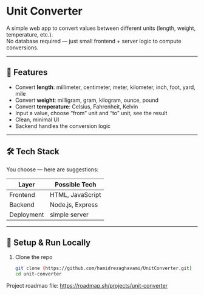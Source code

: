 # Unit Converter

A simple web app to convert values between different units (length, weight, temperature, etc.).  
No database required — just small frontend + server logic to compute conversions.

---

## 🚀 Features

- Convert **length**: millimeter, centimeter, meter, kilometer, inch, foot, yard, mile  
- Convert **weight**: milligram, gram, kilogram, ounce, pound  
- Convert **temperature**: Celsius, Fahrenheit, Kelvin  
- Input a value, choose “from” unit and “to” unit, see the result  
- Clean, minimal UI  
- Backend handles the conversion logic  

---

## 🛠️ Tech Stack

You choose — here are suggestions:

| Layer         | Possible Tech |
|----------------|----------------|
| Frontend        | HTML, JavaScript |.
| Backend         | Node.js, Express |.
| Deployment      | simple server |

---


## 🔧 Setup & Run Locally

1. Clone the repo  
   ```bash
   git clone (https://github.com/hamidrezaghavami/UnitConverter.git)
   cd unit-converter

Project roadmao file: https://roadmap.sh/projects/unit-converter
   
